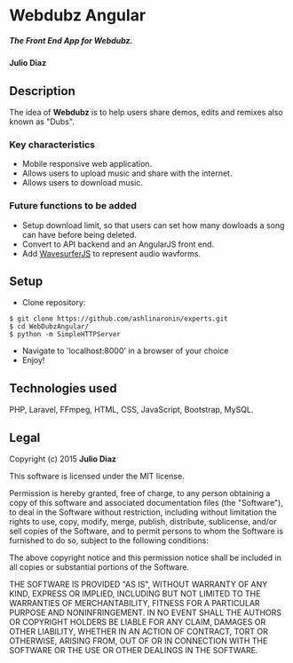# Webdubz Angular

##### The Front End App for Webdubz.

#### Julio Diaz

## Description

The idea of **Webdubz** is to help users share demos, edits and remixes also known as "Dubs". 

### Key characteristics
* Mobile responsive web application.
* Allows users to upload music and share with the internet.
* Allows users to download music.

### Future functions to be added
* Setup download limit, so that users can set how many 
  dowloads a song can have before being deleted.
* Convert to API backend and an AngularJS front end.
* Add [WavesurferJS](http://wavesurfer-js.org) to represent audio wavforms.


## Setup
* Clone repository:
```console
$ git clone https://github.com/ashlinaronin/experts.git
$ cd WebDubzAngular/
$ python -m SimpleHTTPServer
```
* Navigate to 'localhost:8000' in a browser of your choice
* Enjoy!

## Technologies used

PHP, Laravel, FFmpeg, HTML, CSS, JavaScript, Bootstrap, MySQL.

## Legal

Copyright (c) 2015 **Julio Diaz**

This software is licensed under the MIT license.

Permission is hereby granted, free of charge, to any person obtaining a copy
of this software and associated documentation files (the "Software"), to deal
in the Software without restriction, including without limitation the rights
to use, copy, modify, merge, publish, distribute, sublicense, and/or sell
copies of the Software, and to permit persons to whom the Software is
furnished to do so, subject to the following conditions:

The above copyright notice and this permission notice shall be included in
all copies or substantial portions of the Software.

THE SOFTWARE IS PROVIDED "AS IS", WITHOUT WARRANTY OF ANY KIND, EXPRESS OR
IMPLIED, INCLUDING BUT NOT LIMITED TO THE WARRANTIES OF MERCHANTABILITY,
FITNESS FOR A PARTICULAR PURPOSE AND NONINFRINGEMENT. IN NO EVENT SHALL THE
AUTHORS OR COPYRIGHT HOLDERS BE LIABLE FOR ANY CLAIM, DAMAGES OR OTHER
LIABILITY, WHETHER IN AN ACTION OF CONTRACT, TORT OR OTHERWISE, ARISING FROM,
OUT OF OR IN CONNECTION WITH THE SOFTWARE OR THE USE OR OTHER DEALINGS IN
THE SOFTWARE.